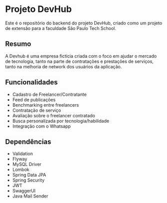 # Projeto DevHub
Este é o repositório do backend do projeto DevHub, criado como um projeto de extensão para a faculdade São Paulo Tech School.

## Resumo
A Devhub é uma empresa fictícia criada com o foco em ajudar o mercado de tecnologia, tanto na parte de contratações e prestações de serviços, tanto na melhoria de network dos usuários da aplicação.

## Funcionalidades
- Cadastro de Freelancer/Contratante
- Feed de publicações
- Benchmarking entre freelancers
- Contratação de serviço
- Avaliação sobre o freelancer contratado
- Busca personalizada por tecnologia/habilidade
- Integração com o Whatsapp

## Dependências
- Validation
- Flyway
- MySQL Driver
- Lombok
- Spring Data JPA
- Spring Security
- JWT
- SwaggerUI
- Java Mail Sender
